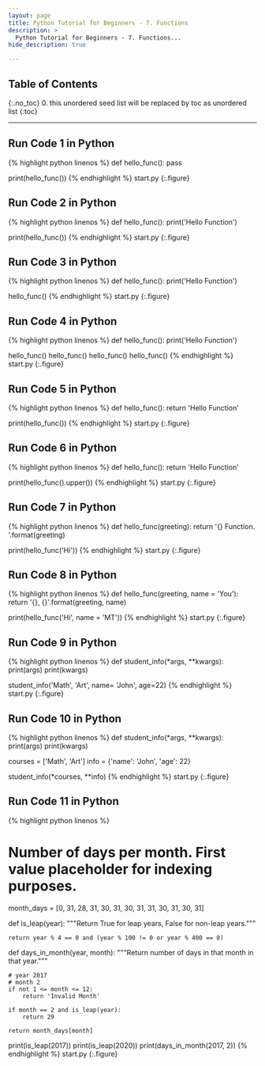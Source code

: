 ```yaml
---
layout: page
title: Python Tutorial for Beginners - 7. Functions
description: >
  Python Tutorial for Beginners - 7. Functions...
hide_description: true

---
```


## Table of Contents
{:.no_toc}
0. this unordered seed list will be replaced by toc as unordered list
{:toc}

---

##  Run Code 1 in Python

{% highlight python linenos %}
def hello_func():
    pass

print(hello_func())
{% endhighlight %}
start.py
{:.figure}


##  Run Code 2 in Python

{% highlight python linenos %}
def hello_func():
    print('Hello Function')

print(hello_func())
{% endhighlight %}
start.py
{:.figure}

##  Run Code 3 in Python

{% highlight python linenos %}
def hello_func():
    print('Hello Function')

hello_func()
{% endhighlight %}
start.py
{:.figure}

##  Run Code 4 in Python

{% highlight python linenos %}
def hello_func():
    print('Hello Function')

hello_func()
hello_func()
hello_func()
hello_func()
{% endhighlight %}
start.py
{:.figure}


##  Run Code 5 in Python

{% highlight python linenos %}
def hello_func():
    return 'Hello Function'

print(hello_func())
{% endhighlight %}
start.py
{:.figure}

##  Run Code 6 in Python

{% highlight python linenos %}
def hello_func():
    return 'Hello Function'

print(hello_func().upper())
{% endhighlight %}
start.py
{:.figure}

##  Run Code 7 in Python

{% highlight python linenos %}
def hello_func(greeting):
    return '{} Function. '.format(greeting)

print(hello_func('Hi'))
{% endhighlight %}
start.py
{:.figure}


##  Run Code 8 in Python

{% highlight python linenos %}
def hello_func(greeting, name = 'You'):
    return '{}, {}'.format(greeting, name)

print(hello_func('Hi', name = 'MT'))
{% endhighlight %}
start.py
{:.figure}

##  Run Code 9 in Python

{% highlight python linenos %}
def student_info(*args, **kwargs):
    print(args)
    print(kwargs)

student_info('Math', 'Art', name= 'John', age=22)
{% endhighlight %}
start.py
{:.figure}

##  Run Code 10 in Python

{% highlight python linenos %}
def student_info(*args, **kwargs):
    print(args)
    print(kwargs)

courses = ['Math', 'Art']
info = {'name': 'John', 'age': 22}

student_info(*courses, **info)
{% endhighlight %}
start.py
{:.figure}


##  Run Code 11 in Python

{% highlight python linenos %}
# Number of days per month. First value placeholder for indexing purposes.
month_days = [0, 31, 28, 31, 30, 31, 30, 31, 31, 30, 31, 30, 31]


def is_leap(year):
    """Return True for leap years, False for non-leap years."""

    return year % 4 == 0 and (year % 100 != 0 or year % 400 == 0)


def days_in_month(year, month):
    """Return number of days in that month in that year."""

    # year 2017
    # month 2
    if not 1 <= month <= 12:
        return 'Invalid Month'

    if month == 2 and is_leap(year):
        return 29

    return month_days[month]

print(is_leap(2017))
print(is_leap(2020))
print(days_in_month(2017, 2))
{% endhighlight %}
start.py
{:.figure}
